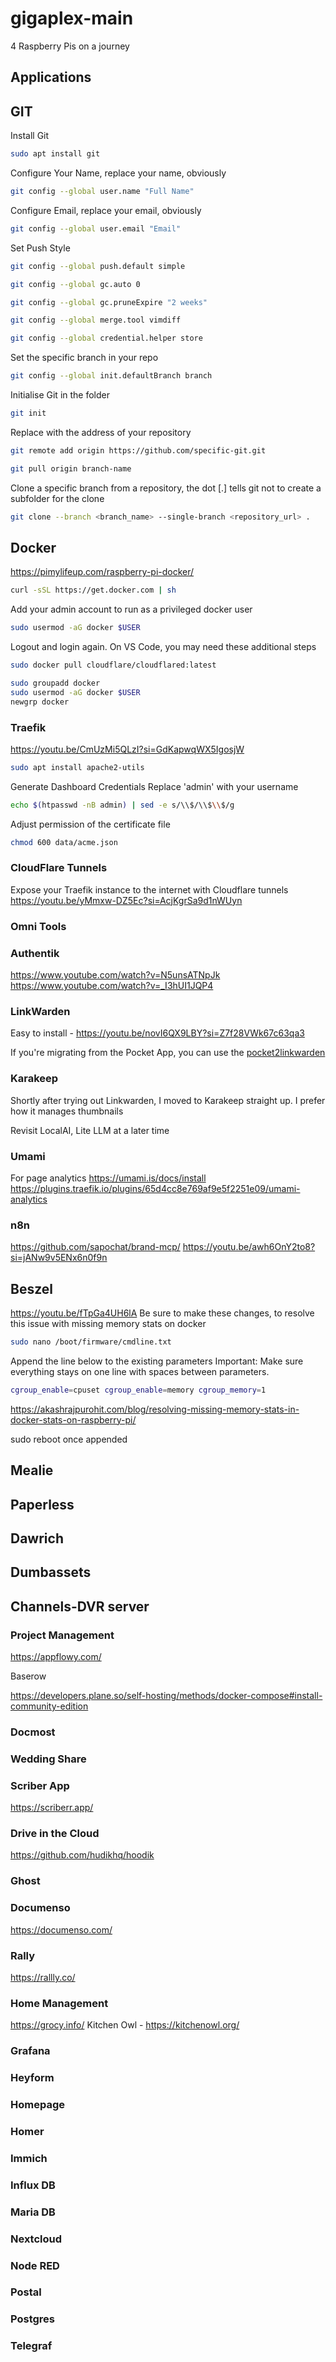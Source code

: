 # gigaplex-main
4 Raspberry Pis on a journey
## Applications

## GIT
Install Git
```bash
sudo apt install git
```

Configure Your Name, replace your name, obviously
```bash
git config --global user.name "Full Name"
```
Configure Email, replace your email, obviously
```bash
git config --global user.email "Email"
```
Set Push Style
```bash
git config --global push.default simple
```
```bash
git config --global gc.auto 0
```
```bash
git config --global gc.pruneExpire "2 weeks"
```
```bash
git config --global merge.tool vimdiff
```
```bash
git config --global credential.helper store
```
Set the specific branch in your repo
```bash
git config --global init.defaultBranch branch
```
Initialise Git in the folder
```bash
git init
```

Replace with the address of your repository
```bash
git remote add origin https://github.com/specific-git.git
```

```bash
git pull origin branch-name
```
Clone a specific branch from a repository, the dot [.] tells git not to create a subfolder for the clone
```bash
git clone --branch <branch_name> --single-branch <repository_url> .
```

## Docker
https://pimylifeup.com/raspberry-pi-docker/

```bash
curl -sSL https://get.docker.com | sh
```
Add your admin account to run as a privileged docker user
```bash
sudo usermod -aG docker $USER
```
Logout and login again.
On VS Code, you may need these additional steps
```bash
sudo docker pull cloudflare/cloudflared:latest
```
```bash
sudo groupadd docker
sudo usermod -aG docker $USER
newgrp docker
```

### Traefik
https://youtu.be/CmUzMi5QLzI?si=GdKapwqWX5IgosjW

```bash
sudo apt install apache2-utils
```
Generate Dashboard Credentials
Replace 'admin' with your username
```bash
echo $(htpasswd -nB admin) | sed -e s/\\$/\\$\\$/g
```
Adjust permission of the certificate file
```bash
chmod 600 data/acme.json
```
### CloudFlare Tunnels
Expose your Traefik instance to the internet with Cloudflare tunnels
https://youtu.be/yMmxw-DZ5Ec?si=AcjKgrSa9d1nWUyn

### Omni Tools

### Authentik
https://www.youtube.com/watch?v=N5unsATNpJk
https://www.youtube.com/watch?v=_I3hUI1JQP4

### LinkWarden
Easy to install - https://youtu.be/novI6QX9LBY?si=Z7f28VWk67c63qa3

If you're migrating from the Pocket App, you can use the [pocket2linkwarden](https://github.com/fmhall/pocket2linkwarden)

### Karakeep
Shortly after trying out Linkwarden, I moved to Karakeep straight up.
I prefer how it manages thumbnails

Revisit LocalAI, Lite LLM at a later time

### Umami
For page analytics
https://umami.is/docs/install
https://plugins.traefik.io/plugins/65d4cc8e769af9e5f2251e09/umami-analytics


### n8n
https://github.com/sapochat/brand-mcp/
https://youtu.be/awh6OnY2to8?si=jANw9v5ENx6n0f9n

## Beszel
https://youtu.be/fTpGa4UH6lA
Be sure to make these changes, to resolve this issue with missing memory stats on docker
```bash
sudo nano /boot/firmware/cmdline.txt
```
Append the line below to the existing parameters
Important: Make sure everything stays on one line with spaces between parameters.
```bash
cgroup_enable=cpuset cgroup_enable=memory cgroup_memory=1
```
https://akashrajpurohit.com/blog/resolving-missing-memory-stats-in-docker-stats-on-raspberry-pi/

sudo reboot once appended

## Mealie
## Paperless


## Dawrich
## Dumbassets
## Channels-DVR server


### Project Management

https://appflowy.com/

Baserow

https://developers.plane.so/self-hosting/methods/docker-compose#install-community-edition
### Docmost

### Wedding Share

### Scriber App

https://scriberr.app/

### Drive in the Cloud

https://github.com/hudikhq/hoodik

### Ghost

### Documenso
https://documenso.com/

### Rally
https://rallly.co/

### Home Management
https://grocy.info/
Kitchen Owl - https://kitchenowl.org/

### Grafana
### Heyform
### Homepage
### Homer
### Immich
### Influx DB
### Maria DB
### Nextcloud
### Node RED
### Postal
### Postgres
### Telegraf